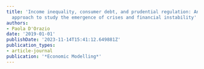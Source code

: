 ```yaml
---
title: 'Income inequality, consumer debt, and prudential regulation: An agent-based
  approach to study the emergence of crises and financial instability'
authors:
- Paola D'Orazio
date: '2019-01-01'
publishDate: '2023-11-14T15:41:12.649881Z'
publication_types:
- article-journal
publication: '*Economic Modelling*'
---
```

